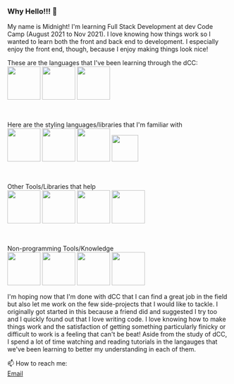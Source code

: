 ### Why Hello!!! 👋

My name is Midnight!  I'm learning Full Stack Development at dev Code Camp (August 2021 to Nov 2021).  I love knowing how things work so I wanted to learn both the front and back end to development.  I especially enjoy the front end, though, because I enjoy making things look nice! 


<p>
These are the languages that I've been learning through the dCC:
<br>
<img src="https://cdn.jsdelivr.net/gh/devicons/devicon/icons/django/django-plain.svg" style = "height:75px; width:75px;" />
<img src="https://cdn.jsdelivr.net/gh/devicons/devicon/icons/python/python-original-wordmark.svg" style = "height:75px; width:75px;"/>
<img src="https://cdn.jsdelivr.net/gh/devicons/devicon/icons/javascript/javascript-original.svg" style = "height:75px; width:75px;" />
</p>
<br>
<p>
Here are the styling languages/libraries that I'm familiar with
<br>
<img src="https://cdn.jsdelivr.net/gh/devicons/devicon/icons/sass/sass-original.svg" style = "height:75px; width:75px;"/>
<img src="https://cdn.jsdelivr.net/gh/devicons/devicon/icons/html5/html5-original-wordmark.svg" style = "height:75px; width:75px;" />
<img src="https://cdn.jsdelivr.net/gh/devicons/devicon/icons/css3/css3-original-wordmark.svg" style = "height:75px; width:75px;" />
<img src="https://cdn.jsdelivr.net/gh/devicons/devicon/icons/bootstrap/bootstrap-original.svg" style = "height:60px; width:60px;"  />
</p>
<br>
<p>
Other Tools/Libraries that help
<br>
<img src="https://cdn.jsdelivr.net/gh/devicons/devicon/icons/react/react-original-wordmark.svg" style = "height:75px; width:75px;"/>
<img src="https://cdn.jsdelivr.net/gh/devicons/devicon/icons/mysql/mysql-original-wordmark.svg" style = "height:75px; width:75px;" />
<img src="https://cdn.jsdelivr.net/gh/devicons/devicon/icons/vscode/vscode-original-wordmark.svg" style = "height:75px; width:75px;"/>
<img src="https://cdn.jsdelivr.net/gh/devicons/devicon/icons/redux/redux-original.svg" style = "height:75px; width:75px;"/>          
</p>
<br>
<p>
Non-programming Tools/Knowledge
<br>
<img src="https://cdn.jsdelivr.net/gh/devicons/devicon/icons/gimp/gimp-original-wordmark.svg" style = "height:75px; width:75px;" />
<img src="https://cdn.jsdelivr.net/gh/devicons/devicon/icons/xd/xd-plain.svg" style = "height:75px; width:75px;" />
<img src="https://cdn.jsdelivr.net/gh/devicons/devicon/icons/github/github-original.svg" style = "height:75px; width:75px;"/>
 <img src="https://cdn.jsdelivr.net/gh/devicons/devicon/icons/confluence/confluence-original.svg" style = "height:75px; width:75px;"/>
</p>

I'm hoping now that I'm done with dCC that I can find a great job in the field but also let me work on the few side-projects that I would like to tackle.  I originally got started in this because a friend did and suggested I try too and I quickly found out that I love writing code.  I love knowing how to make things work and the satisfaction of getting something particularly finicky or difficult to work is a feeling that can't be beat!  Aside from the study of dCC, I spend a lot of time watching and reading tutorials in the langauges that we've been learning to better my understanding in each of them.  

📫 How to reach me:
<br>
<a href= "mailto: Arreiskurai@yahoo.com">Email</a>


<!--
**Midnight-Sighs/Midnight-Sighs** is a ✨ _special_ ✨ repository because its `README.md` (this file) appears on your GitHub profile.

Here are some ideas to get you started:

- 🔭 I’m currently working on ...
- 🌱 I’m currently learning ...
- 👯 I’m looking to collaborate on ...
- 🤔 I’m looking for help with ...
- 💬 Ask me about ...
- 📫 How to reach me: ...
- 😄 Pronouns: ...
- ⚡ Fun fact: ...
-->
